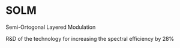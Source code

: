 # SOLM
Semi-Ortogonal Layered Modulation

R&D of the technology for increasing the spectral efficiency by 28%



